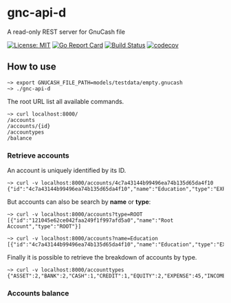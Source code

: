# gnc-api-d

A read-only REST server for GnuCash file

[![License: MIT](https://img.shields.io/badge/License-MIT-yellow.svg)](https://opensource.org/licenses/MIT)
[![Go Report Card](https://goreportcard.com/badge/github.com/vinymeuh/gnc-api-d)](https://goreportcard.com/report/github.com/vinymeuh/gnc-api-d)
[![Build Status](https://travis-ci.org/vinymeuh/gnc-api-d.svg?branch=master)](https://travis-ci.org/vinymeuh/gnc-api-d)
[![codecov](https://codecov.io/gh/vinymeuh/gnc-api-d/branch/master/graph/badge.svg)](https://codecov.io/gh/vinymeuh/gnc-api-d)

## How to use

```
~> export GNUCASH_FILE_PATH=models/testdata/empty.gnucash
~> ./gnc-api-d
```

The root URL list all available commands.

```
~> curl localhost:8000/
/accounts
/accounts/{id}
/accountypes
/balance
```

### Retrieve accounts

An account is uniquely identified by its ID.

```
~> curl -v localhost:8000/accounts/4c7a43144b99496ea74b135d65da4f10
{"id":"4c7a43144b99496ea74b135d65da4f10","name":"Education","type":"EXPENSE"}
```

But accounts can also be search by **name** or **type**:

```
~> curl -v localhost:8000/accounts?type=ROOT
[{"id":"121045e62ce042faa249f1f997afd5a0","name":"Root Account","type":"ROOT"}]
```

```
~> curl -v localhost:8000/accounts?name=Education
[{"id":"4c7a43144b99496ea74b135d65da4f10","name":"Education","type":"EXPENSE"}]
```

Finally it is possible to retrieve the breakdown of accounts by type.

```
~> curl -v localhost:8000/accounttypes
{"ASSET":2,"BANK":2,"CASH":1,"CREDIT":1,"EQUITY":2,"EXPENSE":45,"INCOME":9,"LIABILITY":1,"ROOT":1}
```

### Accounts balance
